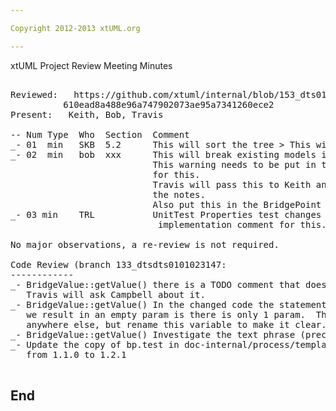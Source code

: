 ```yaml
---

Copyright 2012-2013 xtUML.org

---
```


xtUML Project Review Meeting Minutes  

<pre>

Reviewed:   https://github.com/xtuml/internal/blob/153_dts0101023147/doc-internal/notes/153_dts0101023147/153_dts0101023147.int.md
          610ead8a488e96a747902073ae95a7341260ece2
Present:   Keith, Bob, Travis

-- Num Type  Who  Section  Comment
_- 01  min   SKB  5.2      This will sort the tree > This will sort the properties tree  
_- 02  min   bob  xxx      This will break existing models if move-up/move-down was used.
                           This warning needs to be put in the release notes.  Write the release note
						   for this.
						   Travis will pass this to Keith and he will keep track of it to assure it gets into
						   the notes.
						   Also put this in the BridgePoint chat to warn people.
_- 03 min    TRL           UnitTest Properties test changes are related to a class that was removed.  Make an 
                            implementation comment for this.
   
No major observations, a re-review is not required.  

Code Review (branch 133_dtsdts0101023147:
------------
_- BridgeValue::getValue() there is a TODO comment that does not have to do with this issue, but is troubling.  
   Travis will ask Campbell about it.
_- BridgeValue::getValue() In the changed code the statement to "select one parm related by parm->S_BPARM[R55.'precedes'];"
   we result in an empty param is there is only 1 param.  This won't hurt right now because "param" isn't used 
   anywhere else, but rename this variable to make it clear.
_- BridgeValue::getValue() Investigate the text phrase (precedes) used.  Travis thinks it is not consistent.    
_- Update the copy of bp.test in doc-internal/process/templates/checklists/development-workspace-setup/dropins 
   from 1.1.0 to 1.2.1   

</pre>

End
---
